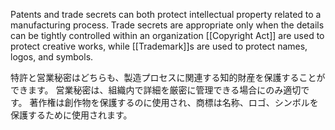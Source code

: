 
Patents and trade secrets can both protect intellectual property related to a manufacturing process. 
Trade secrets are appropriate only when the details can be tightly controlled within an organization 
[[Copyright Act]] are used to protect creative works, while [[Trademark]]s are used to protect names, logos, and symbols.

特許と営業秘密はどちらも、製造プロセスに関連する知的財産を保護することができます。
営業秘密は、組織内で詳細を厳密に管理できる場合にのみ適切です。
著作権は創作物を保護するのに使用され、商標は名称、ロゴ、シンボルを保護するために使用されます。
